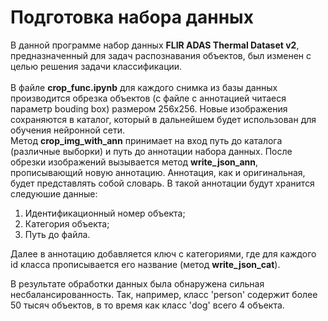 # Подготовка набора данных

В данной программе набор данных <b>FLIR ADAS Thermal Dataset v2</b>, предназначенный для задач распознавания объектов, был изменен с целью решения задачи классификации.
<br><br>
В файле <b>crop_func.ipynb</b> для каждого снимка из базы данных производится обрезка объектов (с файле с аннотацией читаеся параметр bouding box) размером 256х256.
Новые изображения сохраняются в каталог, который в дальнейшем будет использован для обучения нейронной сети.
 <br>
Метод <b>crop_img_with_ann</b> принимает на вход путь до каталога (различные выборки) и путь до аннотации набора данных. После обрезки изображений вызывается метод <b>write_json_ann</b>, прописывающий новую аннотацию. Аннотация, как и оригинальная, будет представлять собой словарь. В такой аннотации будут хранится следуюшие данные:
1) Идентификационный номер объекта;
2) Категория объекта;
3) Путь до файла.

Далее в аннотацию добавляется ключ с категориями, где для каждого id класса прописывается его название (метод <b>write_json_cat</b>).

В результате обработки данных была обнаружена сильная несбалансированность. Так, например, класс 'person' содержит более 50 тысяч объектов, в то время как класс 'dog' всего 4 объекта.

